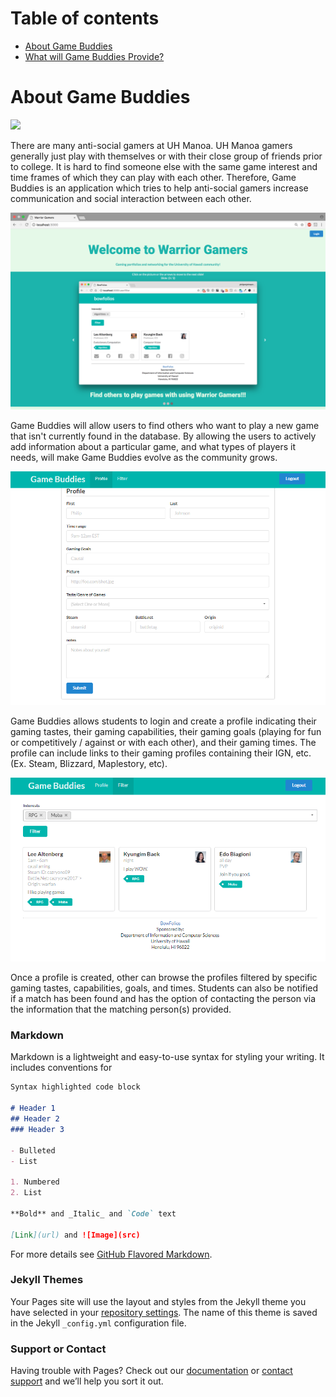 # Table of contents
* [About Game Buddies](#about-game-buddies)
* [What will Game Buddies Provide?](#what-will-game-buddies-provide?)

# About Game Buddies 
![](https://images.vice.com/vice/images/galleries/meta/2016/10/03/gamers-having-naps-netherlands-biggest-lan-party-876-686-1475509027.jpg)

There are many anti-social gamers at UH Manoa. UH Manoa gamers generally just play with themselves or with their close group of friends prior to college. It is hard to find someone else with the same game interest and time frames of which they can play with each other. Therefore, Game Buddies is an application which tries to help anti-social gamers increase communication and social interaction between each other.<br />

![](images/Landing_Page_Screenshot.png)

Game Buddies will allow users to find others who want to play a new game that isn't currently found in the database. By allowing the users to actively add information about a particular game, and what types of players it needs, will make Game Buddies evolve as the community grows.<br />


![](images/gamebuddiespro.PNG)

Game Buddies allows students to login and create a profile indicating their gaming tastes, their gaming capabilities, their gaming goals (playing for fun or competitively / against or with each other), and their gaming times. The profile can include links to their gaming profiles containing their IGN, etc. (Ex. Steam, Blizzard, Maplestory, etc).<br />


![](images/gamebuddiesdict.PNG)

Once a profile is created, other can browse the profiles filtered by specific gaming tastes, capabilities, goals, and times. Students can also be notified if a match has been found and has the option of contacting the person via the information that the matching person(s) provided.<br />

### Markdown
Markdown is a lightweight and easy-to-use syntax for styling your writing. It includes conventions for

```markdown
Syntax highlighted code block

# Header 1
## Header 2
### Header 3

- Bulleted
- List

1. Numbered
2. List

**Bold** and _Italic_ and `Code` text

[Link](url) and ![Image](src)
```

For more details see [GitHub Flavored Markdown](https://guides.github.com/features/mastering-markdown/).

### Jekyll Themes

Your Pages site will use the layout and styles from the Jekyll theme you have selected in your [repository settings](https://github.com/314gb/314gb.github.io/settings). The name of this theme is saved in the Jekyll `_config.yml` configuration file.

### Support or Contact

Having trouble with Pages? Check out our [documentation](https://help.github.com/categories/github-pages-basics/) or [contact support](https://github.com/contact) and we’ll help you sort it out.
